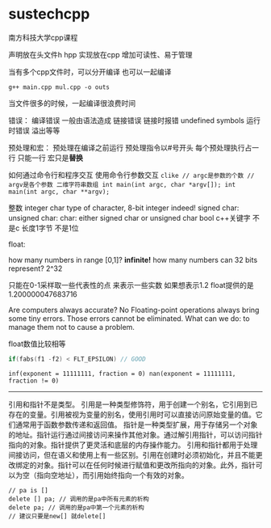 # sustechcpp
南方科技大学cpp课程

声明放在头文件h hpp
实现放在cpp
增加可读性、易于管理

当有多个cpp文件时，可以分开编译 也可以一起编译
```shell
g++ main.cpp mul.cpp -o outs
```
当文件很多的时候，一起编译很浪费时间

错误：
    编译错误 一般由语法造成
    链接错误 链接时报错 undefined symbols
    运行时错误 溢出等等

预处理和宏：
    预处理在编译之前运行
    预处理指令以#号开头 每个预处理执行占一行 只能一行
    宏只是**替换**

如何通过命令行和程序交互
    使用命令行参数交互
    ```clike
    // argc是参数的个数
    // argv是各个参数 二维字符串数组
    int main(int argc, char *argv[]);
    int main(int argc, char **argv);
    ```

整数 integer
    char type of character, 8-bit integer indeed!
    signed char:
    unsigned char:
    char: either signed char or unsigned char
bool
    c++关键字 不是c
    长度1字节 不是1位


float:

how many numbers in range [0,1]?
**infinite!**
how many numbers can 32 bits represent?
2^32

只能在0-1采样取一些代表性的点 来表示一些实数
如果想表示1.2 float提供的是1.200000047683716

Are computers always accurate? No
Floating-point operations always bring some tiny errors.
Those errors cannot be eliminated.
What can we do: to manage them not to cause a problem.


float数值比较相等
```c++
if(fabs(f1 -f2) < FLT_EPSILON) // GOOD
```
`
inf(exponent = 11111111, fraction = 0)
nan(exponent = 11111111, fraction != 0)
`

---
引用和指针不是类型。
    引用是一种类型修饰符，用于创建一个别名，它引用到已存在的变量。引用被视为变量的别名，使用引用时可以直接访问原始变量的值。它们通常用于函数参数传递和返回值。
    指针是一种类型扩展，用于存储另一个对象的地址。指针运行通过间接访问来操作其他对象。通过解引用指针，可以访问指针指向的对象。指针提供了更灵活和底层的内存操作能力。
引用和指针都用于处理间接访问，但在语义和使用上有一些区别。引用在创建时必须初始化，并且不能更改绑定的对象。指针可以在任何时候进行赋值和更改所指向的对象。此外，指针可以为空（指向空地址），而引用始终指向一个有效的对象。

```clike
// pa is []
delete [] pa; // 调用的是pa中所有元素的析构
delete pa; // 调用的是pa中第一个元素的析构
// 建议只要是new[] 就delete[]
```